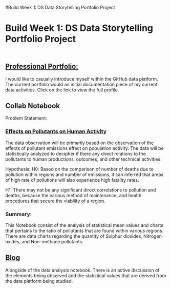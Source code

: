 #Build Week 1: DS Data Storytelling Portfolio Project
<!DOCTYPE HTML>
<html>
<head>
  <h1> Build Week 1: DS Data Storytelling Portfolio Project </h1>
 <header>
  </header>
</head>

<body>


<p><a href = "https://ltoosaint24.github.io/index.html"> <h2>Professional Portfolio:</h3> </p></a>
<p>I would like to casually introduce myself within the GitHub data platform. The current portfolio would an initial documentation piece of my current data activities. Click on the link to view the full profile. </p>
<p><h2>Collab Notebook</h2></p>
<p>Problem Statement:</p>
  
<p><a href = "Pollution_Emmission_Effects_on_Population_ActivityDSPT9.ipynb"><h3>Effects on Pollutants on Human Activity</h3></a></p>
<p>The data observation will be primarily based on the observation of the effects of pollutant emissions effect on population activity. The data will be statistically analyzed to decipher if there any direct relations to the pollutants to human productions, outcomes, and other technical activities. 

Hypothesis:
H0: Based on the comparison of number of deaths due to pollution within regions and number of emissions, it can inferred that areas of high rate of pollutions will also experience high fatality rates.

H1: There may not be any significant direct correlations to pollution and deaths, because the various method of maintenance, and health procedures that secure the viability of a region.</p>
<p><h3>Summary:</h3></p>
<p> This Notebook consist of the analysis of statistical mean values and charts that pertains to the ratio of pollutants that are found within various regions. There are data charts regarding the quantity of Sulphur dioxides, Nitrogen oxides, and Non-methane pollutants.

</p>


<p><a href ="http://ltoosaint24.github.io/pollution_blog.html "><h2> Blog </h2></a></p>
<p> Alongside of the data analysis notebook. There is an active discussion of the elements being observed and the statistical values that are derived from the data platform being studied. </p>
  
  
  
  
</body>
  
</html>
